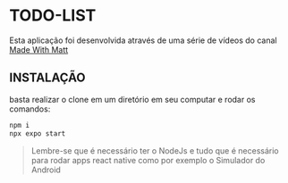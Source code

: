 # TODO-LIST
Esta aplicação foi desenvolvida através de uma série de vídeos do canal [Made With Matt](https://www.youtube.com/c/MadeWithMatt/videos)

## INSTALAÇÃO
basta realizar o clone em um diretório em seu computar e rodar os comandos: 
```sh
npm i
npx expo start
```
> Lembre-se que é necessário ter o NodeJs e tudo que é necessário para rodar apps react native como por exemplo o Simulador do Android
